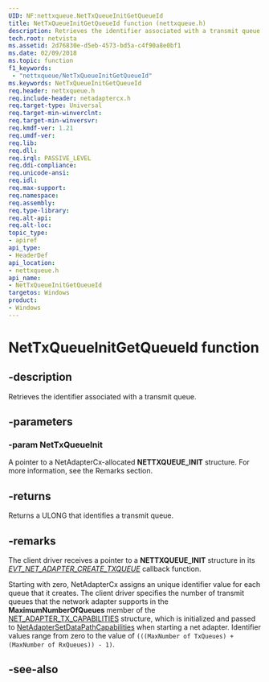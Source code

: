 ```yaml
---
UID: NF:nettxqueue.NetTxQueueInitGetQueueId
title: NetTxQueueInitGetQueueId function (nettxqueue.h)
description: Retrieves the identifier associated with a transmit queue.
tech.root: netvista
ms.assetid: 2d76830e-d5eb-4573-bd5a-c4f90a8e0bf1
ms.date: 02/09/2018
ms.topic: function
f1_keywords:
 - "nettxqueue/NetTxQueueInitGetQueueId"
ms.keywords: NetTxQueueInitGetQueueId
req.header: nettxqueue.h
req.include-header: netadaptercx.h
req.target-type: Universal
req.target-min-winverclnt:
req.target-min-winversvr:
req.kmdf-ver: 1.21
req.umdf-ver:
req.lib:
req.dll:
req.irql: PASSIVE_LEVEL
req.ddi-compliance:
req.unicode-ansi:
req.idl:
req.max-support:
req.namespace:
req.assembly:
req.type-library: 
req.alt-api:
req.alt-loc:
topic_type: 
- apiref
api_type: 
- HeaderDef
api_location:
- nettxqueue.h
api_name: 
- NetTxQueueInitGetQueueId
targetos: Windows
product:
- Windows
---
```


# NetTxQueueInitGetQueueId function


## -description



Retrieves the identifier associated with a transmit queue.

## -parameters

### -param NetTxQueueInit
A pointer to a NetAdapterCx-allocated **NETTXQUEUE_INIT** structure. For more information, see the Remarks section.

## -returns
Returns a ULONG that identifies a transmit queue.

## -remarks
The client driver receives a pointer to a **NETTXQUEUE_INIT** structure in its *[EVT_NET_ADAPTER_CREATE_TXQUEUE](../netadapter/nc-netadapter-evt_net_adapter_create_txqueue.md)* callback function.

Starting with zero, NetAdapterCx assigns an unique identifier value for each queue that it creates. The client driver specifies the number of transmit queues that the network adapter supports in the **MaximumNumberOfQueues** member of the [NET_ADAPTER_TX_CAPABILITIES](../netadapter/ns-netadapter-_net_adapter_tx_capabilities.md) structure, which is initialized and passed to [NetAdapterSetDataPathCapabilities](../netadapter/nf-netadapter-netadaptersetdatapathcapabilities.md) when starting a net adapter. Identifier values range from zero to the value of `(((MaxNumber of TxQueues) + (MaxNumber of RxQueues)) - 1)`.



## -see-also

